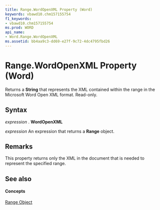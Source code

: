 ```yaml
---
title: Range.WordOpenXML Property (Word)
keywords: vbawd10.chm157155754
f1_keywords:
- vbawd10.chm157155754
ms.prod: WORD
api_name:
- Word.Range.WordOpenXML
ms.assetid: bb4aa9c3-dd69-e27f-9c72-4dc4795fbd26
---
```



# Range.WordOpenXML Property (Word)

Returns a  **String** that represents the XML contained within the range in the Microsoft Word Open XML format. Read-only.


## Syntax

 _expression_ . **WordOpenXML**

 _expression_ An expression that returns a **Range** object.


## Remarks

This property returns only the XML in the document that is needed to represent the specified range.


## See also


#### Concepts


[Range Object](range-object-word.md)

